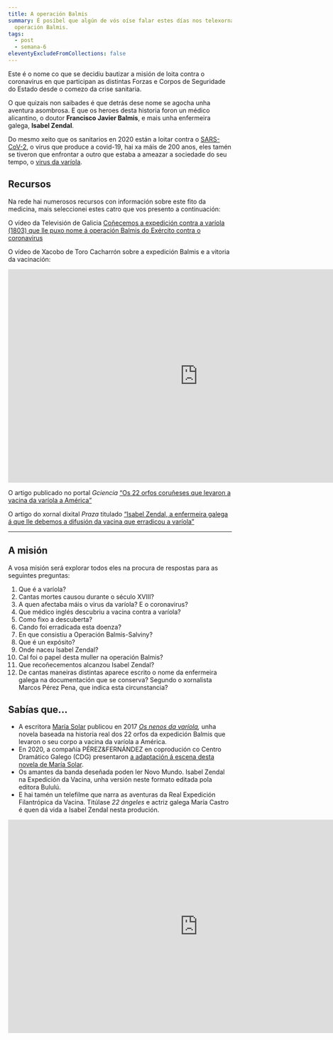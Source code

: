 ```yaml
---
title: A operación Balmis
summary: É posíbel que algún de vós oíse falar estes días nos telexornais da
  operación Balmis.
tags:
  - post
  - semana-6
eleventyExcludeFromCollections: false
---
```

Este é o nome co que se decidiu bautizar a misión de loita contra o coronavirus en que participan as distintas Forzas e Corpos de Seguridade do Estado desde o comezo da crise sanitaria.

O que quizais non saibades é que detrás dese nome se agocha unha aventura asombrosa. E que os heroes desta historia foron un médico alicantino, o doutor **Francisco Javier Balmis**, e mais unha enfermeira galega, **Isabel Zendal**.

Do mesmo xeito que os sanitarios en 2020 están a loitar contra o [SARS-CoV-2](https://portaldaspalabras.gal/lexico/allos-con-bugallos/covid-19/), o virus que produce a covid-19, hai xa máis de 200 anos, eles tamén se tiveron que enfrontar a outro que estaba a ameazar a sociedade do seu tempo, o [virus da varíola](https://gl.wikipedia.org/wiki/Var%C3%ADola).

## Recursos

Na rede hai numerosos recursos con información sobre este fito da medicina, mais seleccionei estes catro que vos presento a continuación:

O vídeo da Televisión de Galicia [Coñecemos a expedición contra a varíola (1803) que lle puxo nome á operación Balmis do Exército contra o coronavirus](http://www.crtvg.es/tvg/a-carta/conecemos-a-expedicion-balmis-1803-que-lle-puxo-nome-a-operacion-balmis-do-exercito-contra-o-coronavirus)

O vídeo de Xacobo de Toro Cacharrón sobre a expedición Balmis e a vitoria da vacinación:

<iframe width="853" height="480" src="https://www.youtube.com/embed/c_64wpB_A6w" frameborder="0" allow="accelerometer; autoplay; encrypted-media; gyroscope; picture-in-picture" allowfullscreen></iframe>

O artigo publicado no portal *Gciencia* [“Os 22 orfos coruñeses que levaron a vacina da varíola a América”](https://www.gciencia.com/historias-gc/variola-coruna-balmis/)

O artigo do xornal dixital *Praza* titulado [“Isabel Zendal, a enfermeira galega á que lle debemos a difusión da vacina que erradicou a varíola”](https://praza.gal/ciencia-e-tecnoloxia/isabel-zendal-a-enfermeira-galega-a-que-lle-debemos-a-difusion-da-vacina-que-erradicou-a-variola)

- - -

## A misión

A vosa misión será explorar todos eles na procura de respostas para as seguintes preguntas:

1. Que é a varíola? 
2. Cantas mortes causou durante o século XVIII?
3. A quen afectaba máis o virus da varíola? E o coronavirus?
4. Que médico inglés descubriu a vacina contra a varíola?
5. Como fixo a descuberta?
6. Cando foi erradicada esta doenza?
7. En que consistiu a Operación Balmis-Salviny?
8. Que é un expósito?
9. Onde naceu Isabel Zendal?
10. Cal foi o papel desta muller na operación Balmis?
11. Que recoñecementos alcanzou Isabel Zendal?
12. De cantas maneiras distintas aparece escrito o nome da enfermeira galega na documentación que se conserva? Segundo o xornalista Marcos Pérez Pena, que indica esta circunstancia?

## Sabías que...

* A escritora [María Solar](https://mariasolar.com/gal/biografia) publicou en 2017 *[Os nenos da varíola](https://mariasolar.com/gal/libros/os-nenos-da-variola),* unha novela baseada na historia real dos 22 orfos da expedición Balmis que levaron o seu corpo a vacina da varíola a América.
* En 2020, a compañía PÉREZ&FERNÁNDEZ en coprodución co Centro Dramático Galego (CDG) presentaron [a adaptación á escena desta novela de María Solar](http://centrodramatico.xunta.gal/cdg/axenda/axendad.php?id_e=2748&lg=gal).
* Os amantes da banda deseñada poden ler Novo Mundo. Isabel Zendal na Expedición da Vacina, unha versión neste formato editada pola editora Bululú.
* E hai tamén un telefilme que narra as aventuras da Real Expedición Filantrópica da Vacina. Titúlase *22 ángeles* e actriz galega María Castro é quen dá vida a Isabel Zendal nesta produción.

<iframe width="853" height="480" src="https://www.youtube.com/embed/coOsN7e0kS8" frameborder="0" allow="accelerometer; autoplay; encrypted-media; gyroscope; picture-in-picture" allowfullscreen></iframe>